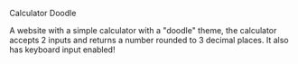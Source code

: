Calculator Doodle

A website with a simple calculator with a "doodle" theme,
the calculator accepts 2 inputs and returns a number rounded
to 3 decimal places. It also has keyboard input enabled! 